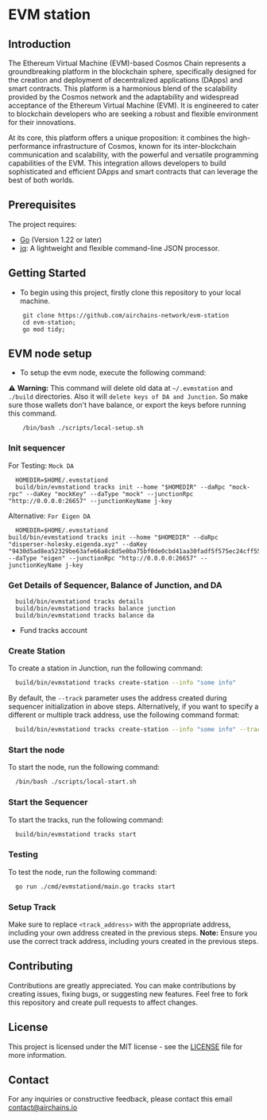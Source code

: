 # EVM station

## Introduction

The Ethereum Virtual Machine (EVM)-based Cosmos Chain represents a groundbreaking platform in the blockchain sphere, specifically designed for the creation and deployment of decentralized applications (DApps) and smart contracts. This platform is a harmonious blend of the scalability provided by the Cosmos network and the adaptability and widespread acceptance of the Ethereum Virtual Machine (EVM). It is engineered to cater to blockchain developers who are seeking a robust and flexible environment for their innovations.

At its core, this platform offers a unique proposition: it combines the high-performance infrastructure of Cosmos, known for its inter-blockchain communication and scalability, with the powerful and versatile programming capabilities of the EVM. This integration allows developers to build sophisticated and efficient DApps and smart contracts that can leverage the best of both worlds.


## Prerequisites
The project requires:

- [Go](https://golang.org/dl/) (Version 1.22 or later)
- [jq](https://stedolan.github.io/jq/download/): A lightweight and flexible command-line JSON processor.

## Getting Started
- To begin using this project, firstly clone this repository to your local machine. 
```shell
    git clone https://github.com/airchains-network/evm-station
    cd evm-station;
    go mod tidy;
```

## EVM node setup
- To setup the evm node, execute the following command:

⚠️ **Warning:**
This command will delete old data at `~/.evmstation` and `./build` directories. Also it will `delete keys of DA and Junction`. So make sure those wallets don't have balance, or export the keys before running this command.
```shell
    /bin/bash ./scripts/local-setup.sh
```

### Init sequencer
For Testing: `Mock DA`
```shell
  HOMEDIR=$HOME/.evmstationd
  build/bin/evmstationd tracks init --home "$HOMEDIR" --daRpc "mock-rpc" --daKey "mockKey" --daType "mock" --junctionRpc "http://0.0.0.0:26657" --junctionKeyName j-key
```
Alternative: `For Eigen DA`
```shell 
  HOMEDIR=$HOME/.evmstationd
build/bin/evmstationd tracks init --home "$HOMEDIR" --daRpc "disperser-holesky.eigenda.xyz" --daKey "9430d5ad8ea52329be63afe66a8c8d5e0ba75bf0de0cbd41aa30fadf5f575ec24cff557777e20a0578ec4fedc66274c37fe5d25ed4c4a09cb73b1ddc15349bb4" --daType "eigen" --junctionRpc "http://0.0.0.0:26657" --junctionKeyName j-key
```

### Get Details of Sequencer, Balance of Junction, and DA
```shell
  build/bin/evmstationd tracks details
  build/bin/evmstationd tracks balance junction
  build/bin/evmstationd tracks balance da
```
- Fund tracks account 

### Create Station
To create a station in Junction, run the following command:
```bash
  build/bin/evmstationd tracks create-station --info "some info"
```
By default, the `--track` parameter uses the address created during sequencer initialization in above steps.
Alternatively, if you want to specify a different or multiple track address, use the following command format:
```bash
  build/bin/evmstationd tracks create-station --info "some info" --tracks ["<track_address-1>","<track_address-2>"]
```

### Start the node
To start the node, run the following command:
```bash
  /bin/bash ./scripts/local-start.sh
```

### Start the Sequencer 
To start the tracks, run the following command:
```bash
  build/bin/evmstationd tracks start
```
### Testing 
To test the node, run the following command:
```bash
  go run ./cmd/evmstationd/main.go tracks start
```
### Setup Track


Make sure to replace `<track_address>` with the appropriate address, including your own address created in the previous steps.
**Note:** Ensure you use the correct track address, including yours created in the previous steps.

## Contributing
Contributions are greatly appreciated. You can make contributions by creating issues, fixing bugs, or suggesting new features. Feel free to fork this repository and create pull requests to affect changes.

## License
This project is licensed under the MIT license - see the [LICENSE](LICENSE) file for more information.

## Contact
For any inquiries or constructive feedback, please contact this email contact@airchains.io